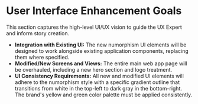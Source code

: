 # User Interface Enhancement Goals

This section captures the high-level UI/UX vision to guide the UX Expert and inform story creation.

- **Integration with Existing UI:** The new numorphism UI elements will be designed to work alongside existing application components, replacing them where specified.
- **Modified/New Screens and Views:** The entire main web app page will be overhauled, including a new hero section and logo treatment.
- **UI Consistency Requirements:** All new and modified UI elements will adhere to the numorphism style with a specific gradient outline that transitions from white in the top-left to dark gray in the bottom-right. The brand's yellow and green color palette must be applied consistently.
